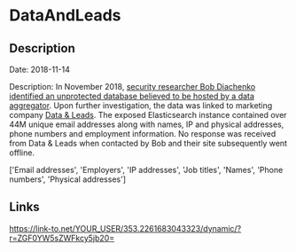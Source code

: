 # DataAndLeads

## Description

Date: 2018-11-14

Description:
In November 2018, <a href="https://blog.hackenproof.com/industry-news/new-data-breach-exposes-57-million-records" target="_blank" rel="noopener">security researcher Bob Diachenko identified an unprotected database believed to be hosted by a data aggregator</a>. Upon further investigation, the data was linked to marketing company <a href="http://web.archive.org/web/20180925092401/https://www.datanleads.com/" target="_blank" rel="noopener">Data &amp; Leads</a>. The exposed Elasticsearch instance contained over 44M unique email addresses along with names, IP and physical addresses, phone numbers and employment information. No response was received from Data &amp; Leads when contacted by Bob and their site subsequently went offline.


['Email addresses', 'Employers', 'IP addresses', 'Job titles', 'Names', 'Phone numbers', 'Physical addresses']

## Links

https://link-to.net/YOUR_USER/353.2261683043323/dynamic/?r=ZGF0YW5sZWFkcy5jb20=